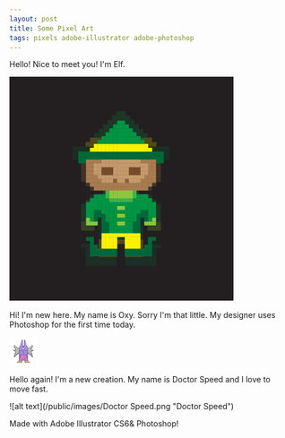 ```yaml
---
layout: post
title: Some Pixel Art
tags: pixels adobe-illustrator adobe-photoshop
---
```

Hello! Nice to meet you! I'm Elf.

![alt text](/public/images/Elf.png "My Little Elf")

Hi! I'm new here. My name is Oxy. Sorry I'm that little. My designer uses Photoshop for the first time today.

![alt text](/public/images/Oxy.png "Oxy")


Hello again! I'm a new creation. My name is Doctor Speed and I love to move fast. 

![alt text](/public/images/Doctor Speed.png "Doctor Speed")



Made with Adobe Illustrator CS6& Photoshop!








